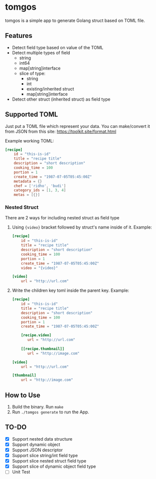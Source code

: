 # tomgos

tomgos is a simple app to generate Golang struct based on
TOML file.

## Features

- Detect field type based on value of the TOML
- Detect multiple types of field
    - string
    - int64
    - map[string]interface
    - slice of type:
        - string
        - int
        - existing/inherited struct
        - map[string]interface
- Detect other struct (inherited struct) as field type 

## Supported TOML

Just put a TOML file which represent your data. You can make/convert
it from JSON from this site: https://toolkit.site/format.html

Example working TOML:
```toml
[recipe]
    id = "this-is-id"
    title = "recipe title"
    description = "short description"
    cooking_time = 100
    portion = 1
    create_time = "1987-07-05T05:45:00Z"
    metadata = {}
    chef = ['ridho', 'budi']
    category_ids = [1, 3, 4]
    metas = [{}]
``` 

### Nested Struct
There are 2 ways for including nested struct as field type

1. Using `{video}` bracket followed by struct's name inside of it.
    Example:
    ```toml
    [recipe]
        id = "this-is-id"
        title = "recipe title"
        description = "short description"
        cooking_time = 100
        portion = 1
        create_time = "1987-07-05T05:45:00Z"
        video = "{video}"
    
    [video]
        url = "http://url.com"
    ``` 

2. Write the children key toml inside the parent key.
    Example:
    ```toml
    [recipe]
        id = "this-is-id"
        title = "recipe title"
        description = "short description"
        cooking_time = 100
        portion = 1
        create_time = "1987-07-05T05:45:00Z"
   
        [recipe.video]
           url = "http://url.com"
        
        [[recipe.thumbnail]]
           url = "http://image.com" 
    
    [video]
        url = "http://url.com"
    
    [thumbnail]
        url = "http://image.com"
    ``` 


## How to Use

1. Build the binary. Run `make`
2. Run `./tomgos generate` to run the App.

## TO-DO

- [x] Support nested data structure
- [x] Support dynamic object
- [x] Support JSON descriptor
- [x] Support slice string/int field type
- [x] Support slice nested struct field type
- [x] Support slice of dynamic object field type
- [ ] Unit Test 